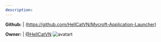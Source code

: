 ```yaml
---
description: 
---
```



**Github:** | (https://github.com/HellCatVN/Mycroft-Application-Launcher)

**Owner:** | [@HellCatVN](https://github.com/HellCatVN) ![avatart](https://avatars3.githubusercontent.com/u/17523567?v=4)

